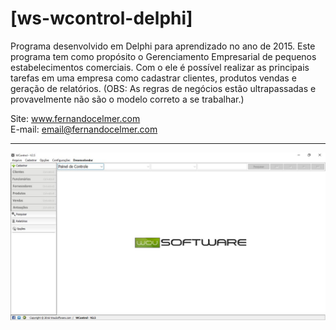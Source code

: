 # [ws-wcontrol-delphi]

Programa desenvolvido em Delphi para aprendizado no ano de 2015. Este programa tem como propósito o Gerenciamento Empresarial de pequenos estabelecimentos comerciais. Com o ele é possível realizar as principais tarefas em uma empresa como cadastrar clientes, produtos vendas e geração de relatórios. (OBS: As regras de negócios estão ultrapassadas e provavelmente não são o modelo correto a se trabalhar.)

Site: www.fernandocelmer.com
</br>
E-mail: email@fernandocelmer.com
________________________________
<p>
<img src="https://github.com/FernandoCelmer/ws-wcontrol-delphi/blob/master/Design/Screns/ws-wcontrol-v25-02.jpg?raw=true"/>
